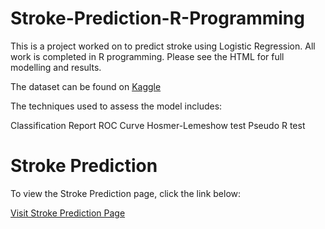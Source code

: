 # Stroke-Prediction-R-Programming
This is a project worked on to predict stroke using Logistic Regression. All work is completed in R programming. Please see the HTML for full modelling and results.

The dataset can be found on [Kaggle](https://www.kaggle.com/datasets/fedesoriano/stroke-prediction-dataset)

The techniques used to assess the model includes:

Classification Report
ROC Curve
Hosmer-Lemeshow test
Pseudo R test
# Stroke Prediction

To view the Stroke Prediction page, click the link below:

[Visit Stroke Prediction Page](https://shannonbyt.github.io/Stroke-Prediction-RProgramming/Predicting_Stroke.html)

